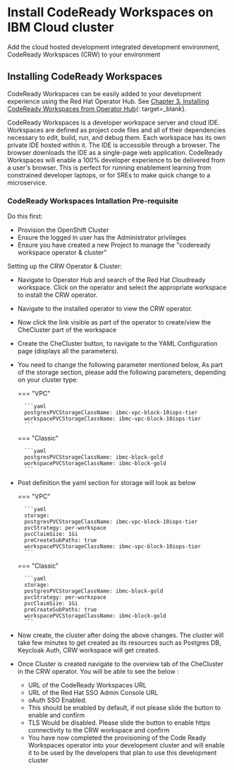 # Install CodeReady Workspaces on IBM Cloud cluster

Add the cloud hosted development integrated development environment, CodeReady Workspaces (CRW) to your environment

## Installing CodeReady Workspaces

CodeReady Workspaces can be easily added to your development experience using the Red Hat Operator Hub. See [Chapter 3. Installing CodeReady Workspaces from Operator Hub](https://access.redhat.com/documentation/en-us/red_hat_codeready_workspaces/1.1/html/administration_guide/installing-codeready-workspaces-from-operator-hub){: target=_blank}.

CodeReady Workspaces is a developer workspace server and cloud IDE. Workspaces are defined as project code files and all of their dependencies necessary to edit, build, run, and debug them. Each workspace has its own private IDE hosted within it. The IDE is accessible through a browser. The browser downloads the IDE as a single-page web application. CodeReady Workspaces will enable a 100% developer experience to be delivered from a user's browser. This is perfect for running enablement learning from constrained developer laptops, or for SREs to make quick change to a microservice.

### CodeReady Workspaces Intallation Pre-requisite

Do this first:
- Provision the OpenShift Cluster
- Ensure the logged in user has the Administrator privileges
- Ensure you have created a new Project to manage the "codeready workspace operator & cluster"

Setting up the CRW Operator & Cluster:

- Navigate to Operator Hub and search of the Red Hat Cloudready workspace. Click on the operator and select the appropriate workspace to install the CRW operator.
- Navigate to the installed operator to view the CRW operator.
- Now click the link visible as part of the operator to create/view the CheCluster part of the workspace
- Create the CheCluster button, to navigate to the YAML Configuration page (displays all the parameters).
- You need to change the following parameter mentioned below, As part of the storage section, please add the following parameters, depending on your cluster type:

    === "VPC"

        ```yaml
        postgresPVCStorageClassName: ibmc-vpc-block-10iops-tier
        workspacePVCStorageClassName: ibmc-vpc-block-10iops-tier
        ```

    === "Classic"

        ```yaml
        postgresPVCStorageClassName: ibmc-block-gold
        workspacePVCStorageClassName: ibmc-block-gold
        ```

- Post definition the yaml section for storage will look as below

    === "VPC"

        ```yaml
        storage:
        postgresPVCStorageClassName: ibmc-vpc-block-10iops-tier
        pvcStrategy: per-workspace
        pvcClaimSize: 1Gi
        preCreateSubPaths: true
        workspacePVCStorageClassName: ibmc-vpc-block-10iops-tier
        ```

    === "Classic"

        ```yaml
        storage:
        postgresPVCStorageClassName: ibmc-block-gold
        pvcStrategy: per-workspace
        pvcClaimSize: 1Gi
        preCreateSubPaths: true
        workspacePVCStorageClassName: ibmc-block-gold
        ```     

- Now create, the cluster after doing the above changes. The cluster will take few minutes to get created as its resources such as Postgres DB, Keycloak Auth, CRW workspace will get created.

- Once Cluster is created navigate to the overview tab of the CheCluster in the CRW operator. You will be able to see the below :
    - URL of the CodeReady Workspaces URL
    - URL of the Red Hat SSO Admin Console URL 
    - oAuth SSO Enabled.
    - This should be enabled by default, if not please slide the button to enable and confirm
    - TLS Would be disabled. Please slide the button to enable https connectivity to the CRW workspace and confirm
    - You have now completed the provisioning of the Code Ready Workspaces operator into your development cluster and will enable it to be used by the developers that plan to use this development cluster
